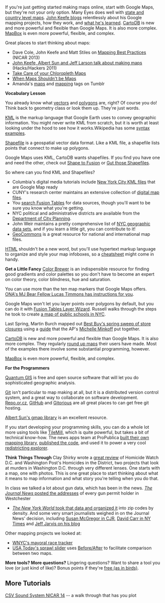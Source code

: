 If you're just getting started making maps online, start with Google Maps, but they're not your only option. Many Eyes does well with <a href="http://www-958.ibm.com/software/data/cognos/manyeyes/page/US_State_Map.html">state and country level maps</a>. <a href="http://johnkeefe.net/">John Keefe blogs</a> relentlessly about his Google mapping projects, how they work, and <a href="http://thingsivelearned.posterous.com/">what he's learned</a>. <a href="http://cartodb.com/">CartoDB</a> is new and more powerful and flexible than Google Maps. It is also more complex. <a href="http://mapbox.com/">MapBox</a> is even more powerful, flexible, and complex.

Great places to start thinking about maps:
+ Dave Cole, John Keefe and Matt Stiles on <a href="https://docs.google.com/presentation/d/1CA9R42cy4wjzIIWlyd0FMWvyW7BqsrzOGLQBgkwsy1Q/edit?pli=1#slide=id.p">Mapping Best Practices</a> (NICAR 2013)
+ <a href="http://hackshackers.com/blog/2011/11/06/how-we-made-our-maps/">John Keefe, Albert Sun and Jeff Larson talk about making maps</a> (Hacks/Hackers 2011)
+ <a href="http://vis4.net/blog/posts/choropleth-maps/">Take Care of your Chloropleth Maps</a>
+ <a href="http://www.ericson.net/content/2011/10/when-maps-shouldnt-be-maps/">When Maps Shouldn't be Maps</a>
+ Amanda's <a href="http://jour72312.tumblr.com/tagged/maps">maps</a> and <a href="http://jour72312.tumblr.com/tagged/mapping">mapping</a> tags on Tumblr
<!--more-->
**Vocabulary Lesson**

You already know what <a href="http://en.wiktionary.org/wiki/vector">vectors</a> and <a href="http://en.wiktionary.org/wiki/polygon">polygons</a> are, right? Of course you do! Think back to geometry class or look them up. They're just words.

<a href="http://en.wikipedia.org/wiki/Kml">KML</a> is the markup language that Google Earth uses to convey geographic information. You might never write KML from scratch, but it is worth at least looking under the hood to see how it works.Wikipedia has some <a href="http://en.wikipedia.org/wiki/Kml">syntax examples</a>. 

<a href="http://en.wikipedia.org/wiki/Shapefile">Shapefile</a> is a geospatial vector data format. Like a KML file, a shapefile lists points that connect to make up polygons.

Google Maps uses KML, CartoDB wants shapefiles. If you find you have one and need the other, check out <a href="http://www.shpescape.com/">Shape to Fusion</a> or <a href="http://gut.sfgeo.org/">Gut those Shapefiles</a>.

So where can you find KML and Shapefiles? 

+ Columbia's digital media tutorials include <a href="http://digitaltutorials.jrn.columbia.edu/?p=1217">New York City KML files</a> that are Google Map ready
+ CUNY's research center maintains an extensive collection of <a href="http://researchcenter.journalism.cuny.edu/digital-maps-database/">digital map files</a>. 
+ You <a href=" http://www.google.com/fusiontables/search">search Fusion Tables</a> for data sources, though you'll want to be sure you know what you're getting. 
+ NYC political and administrative districts are available from the <a href="http://www.nyc.gov/html/dcp/html/bytes/dwndistricts.shtml">Department of City Planning</a>.
+ John Weir maintains a pretty comprehensive list of <a href="https://github.com/jweir/nyc-gov-data/blob/master/data/nyc_data_sets.markdown">NYC geographic data sets</a>, and if you learn a little git, you can contribute to it!
+ <a href=" http://geocommons.com/">GeoCommons</a> is a great resource for national and international map files.

<a href="http://www.webmonkey.com/2010/02/html_cheatsheet/">HTML</a> shouldn't be a new word, but you'll use hypertext markup language to organize and style your map infoboxes, so a <a href="http://www.simplehtmlguide.com/cheatsheet.php">cheatsheet</a> might come in handy.

**Get a Little Fancy**
<a href="http://colorbrewer2.org/">Color Brewer</a> is an indispensible resource for finding good gradients and color palettes so you don't have to become an expert on color theory, color blindness, hue and saturation.

You can use more than the ten map markers that Google Maps offers. <a href="http://journalists.org/2012/03/29/expanding-the-map-markers-in-google-fusion-tables/">ONA's MJ Bear Fellow Lucas Timmons has instructions for you</a>.

Google Maps won't let you layer points over polygons by default, but you can do it with <a href="http://fusion-tables-api-samples.googlecode.com/svn/trunk/FusionTablesLayerWizard/src/index.html">Fusion Tables Layer Wizard</a>. Russell walks through the steps he took to create <a href="http://datadrivenjournalism.2012.journalism.cuny.edu/new-york-public-school-ell/"> a map of public schools in NYC</a>.

Last Spring, Martin Burch mapped out <a href="http://datajournalism.2012.journalism.cuny.edu/2012/04/22/yellow-tag-sale-best-buy-to-close-50-stores/">Best Buy's spring sweep of store closures</a> using a <a href="http://michelleminkoff.com/2011/08/21/how-to-combine-multiple-fusion-tables-into-one-map/">guide</a> that the AP's <a href="http://michelleminkoff.com/">Michelle Minkoff</a> put together. 


<a href="http://cartodb.com/">CartoDB</a> is new and more powerful and flexible than Google Maps. It is also more complex. They regularly <a href="http://blog.cartodb.com/post/30997218852/a-round-up-of-maps-build-by-cartodb-users">round up maps</a> their users have made. Most of the examples there involve some substantial programming, however.

<a href="http://mapbox.com/">MapBox</a> is even more powerful, flexible, and complex.

**For the Programmers**

<a href="http://www.qgis.org/">Quantum GIS</a> is free and open source software that will let you do sophisticated geographic analysis. 

<a href="http://en.wikipedia.org/wiki/Git_%28software%29">Git</a> isn't particular to map making at all, but it is a distributed version control system, and a great way to collaborate on software development. <a href="http://repo.or.cz/">Repo.or.cz</a>, <a href="https://github.com/">GitHub</a> and <a href="http://gitorious.com/">Gitorious</a> are all great places to can get free git hosting.

<a href="https://github.com/albertsun/gmap-features">Albert Sun's gmap library</a> is an excellent resource.

If you start developing your programming skills, you can do a whole lot more using tools like <a href="http://mapbox.com/tilemill/">TileMill</a>, which is quite powerful, but takes a bit of technical know-how. The news apps team at ProPublica <a href="http://www.propublica.org/nerds/item/introducing-simple-tiles-our-new-mapping-library">built their own mapping library</a>, <a href="http://propublica.github.com/simple-tiles/">published the code</a>, and used it to power a very cool <a href="http://projects.propublica.org/redistricting-maps/mcnerney">redistricting explorer</a>.

**Think Things Through**
Clay Shirky wrote a <a href="http://jour72312.tumblr.com/post/44547848210">great review</a> of Homicide Watch D.C. and Washington Post's Homicides in the District, two projects that look at murders in Washington D.C. through very different lenses. One starts with a map, one with photos. This is one great place to start thinking about what it means to map information and what story you're telling when you do that.

In class we talked a lot about gun data, which has been in the news. <a href="http://www.lohud.com/interactive/article/20121223/NEWS01/121221011/Map-Where-gun-permits-your-neighborhood-">*The Journal News* posted the addresses</a> of every gun permit holder in Westchester
+ <a href="http://www.thenewyorkworld.com/2013/01/15/gun-data/">*The New York World* took that data and organized it</a> into zip codes by density. And some very smart journalists weighed in on the Journal News' decision, including <a href="http://www.cjr.org/behind_the_news/susan_mcgregor_on_gun_permit_d.php?page=all">Susan McGregor in CJR</a>, <a href="http://www.nytimes.com/2013/01/14/business/media/guns-maps-and-disturbing-data.html?_r=3&amp;">David Carr in NY Times</a> and <a href="http://buzzmachine.com/2013/01/14/public-is-public-except-in-journalism/">Jeff Jarvis on his blog</a>

Other mapping projects we looked at:
+ <a href="http://project.wnyc.org/elections/mayor-tracker/index.html">WNYC's mayoral race tracker</a>
+ <a href="http://usatoday30.usatoday.com/news/nation/story/2012-04-05/sprawl-census-urban/54007292/1">USA Today's sprawl slider</a> uses <a href="http://www.catchmyfame.com/catchmyfame-jquery-plugins/jquery-beforeafter-plugin/">Before/After</a> to facilitate comparison between two maps.

**More tools? More questions?**
Lingering questions? Want to share a tool you love (or just kind of like)? Bonus points if they're <a href="http://www.fsf.org/">free (as in birds)</a>.

## More Tutorials
[CSV Sound System NICAR 14](https://github.com/csvsoundsystem/nicar-cartodb-postgis) -- a walk through that has you plot 

